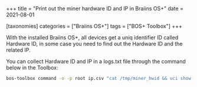+++
title = "Print out the miner hardware ID and IP in Braiins OS+"
date = 2021-08-01

[taxonomies] 
categories = ["Braiins OS+"]
tags = ["BOS+ Toolbox"]
+++

With the installed Braiins OS+, all devices get a uniq identifier ID called Hardware ID, in some case you need to find out the Hardware ID and the related IP. 
<!-- more -->

You can collect Hardware ID and IP in a logs.txt file through the command below in the Toolbox:

```bash
bos-toolbox command -o -p root ip.csv "cat /tmp/miner_hwid && uci show network.lan.ipaddr" > logs.txt
```